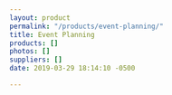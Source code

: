 ```yaml
---
layout: product
permalink: "/products/event-planning/"
title: Event Planning
products: []
photos: []
suppliers: []
date: 2019-03-29 18:14:10 -0500

---
```

